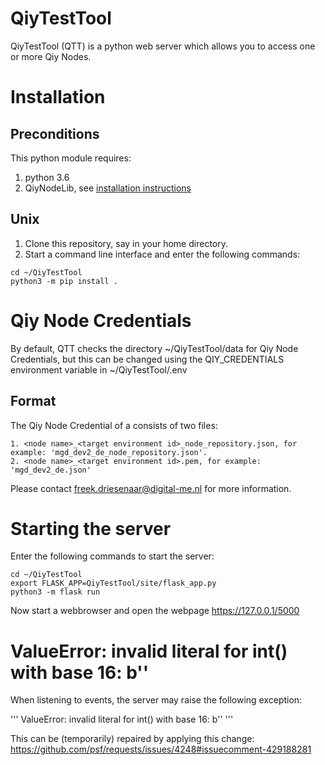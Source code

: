 # QiyTestTool

QiyTestTool (QTT) is a python web server which allows you to access one or more Qiy Nodes.

# Installation

## Preconditions

This python module requires:
1. python 3.6
2. QiyNodeLib, see [installation instructions](https://github.com/digital-me/QiyNodeLib/blob/master/README.md)

## Unix

1. Clone this repository, say in your home directory.
2. Start a command line interface and enter the following commands:

```
cd ~/QiyTestTool
python3 -m pip install .
```

# Qiy Node Credentials

By default, QTT checks the directory ~/QiyTestTool/data for Qiy Node Credentials, but this can be changed using the QIY_CREDENTIALS environment variable in ~/QiyTestTool/.env

## Format

The Qiy Node Credential of a consists of two files:

```
1. <node name>_<target environment id>_node_repository.json, for example: 'mgd_dev2_de_node_repository.json'.
2. <node name>_<target environment id>.pem, for example: 'mgd_dev2_de.json'
```

Please contact freek.driesenaar@digital-me.nl for more information.

# Starting the server

Enter the following commands to start the server:

```
cd ~/QiyTestTool
export FLASK_APP=QiyTestTool/site/flask_app.py
python3 -m flask run
```

Now start a webbrowser and open the webpage https://127.0.0.1/5000

# ValueError: invalid literal for int() with base 16: b''

When listening to events, the server may raise the following exception:

'''
ValueError: invalid literal for int() with base 16: b''
'''

This can be (temporarily) repaired by applying this change:
https://github.com/psf/requests/issues/4248#issuecomment-429188281

